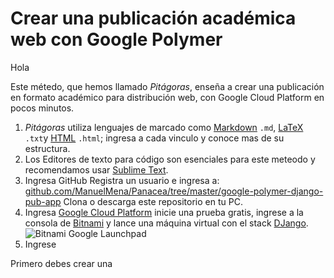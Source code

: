 # Crear una publicación académica web con Google Polymer

Hola

Este métedo, que hemos llamado *Pitágoras*, enseña a crear una publicación en formato académico para distribución web, con Google Cloud Platform en pocos minutos.

1. *Pitágoras* utiliza lenguajes de marcado como [Markdown](https://es.wikipedia.org/wiki/Markdown) ```.md```, [LaTeX](https://es.wikipedia.org/wiki/LaTeX) ```.txt```y [HTML](https://es.wikipedia.org/wiki/HTML) ```.html```; ingresa a cada vinculo y conoce mas de su estructura.
2. Los Editores de texto para código son esenciales para este meteodo y recomendamos usar [Sublime Text](https://www.sublimetext.com/).
3. Ingresa GitHub Registra un usuario e ingresa a: [github.com/ManuelMena/Panacea/tree/master/google-polymer-django-pub-app](https://github.com/ManuelMena/Panacea/tree/master/google-polymer-django-pub-app) Clona o descarga este repositorio en tu PC.
4. Ingresa [Google Cloud Platform](https://cloud.google.com/) inicie una prueba gratis, ingrese a la consola de [Bitnami](https://bitnami.com/) y lance una máquina virtual con el stack [DJango](https://bitnami.com/stack/django).
![Bitnami Google Launchpad](https://storage.googleapis.com/panaceaapp/bitnamigooglelaunchpad.png)
5. Ingrese 






Primero debes crear una 